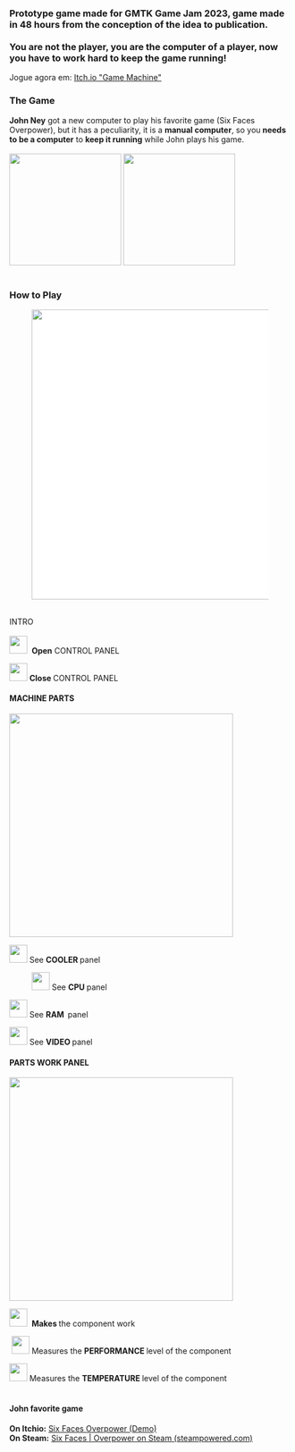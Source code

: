 <h3>Prototype game made for GMTK Game Jam 2023, game made in 48 hours from the conception of the idea to publication.<br><br>You are not the player, you are the computer of a player, now you have to work hard to keep the game running!</h3>

Jogue agora em: <a href="https://joneyjs.itch.io/game-machine" target="_blank">Itch.io "Game Machine"</a>

<h3>The Game</h3>
<p><strong>John Ney</strong> got a new computer to play his favorite game (Six Faces Overpower), but it has a peculiarity, it is a <strong>manual computer</strong>, so you<strong> needs to be a computer</strong> to&nbsp;<strong>keep it running</strong> while John plays his game.<br><br><img width="200px" src="https://img.itch.zone/aW1nLzEyNzI0MzgyLnBuZw==/original/0uOPz2.png">
<img width="200px" src="https://img.itch.zone/aW1nLzEyNzI0NDQzLnBuZw==/original/0vXcqE.png"><br><br></p>
<h3>How to Play</h3>
<figure><img width="400px" src="https://img.itch.zone/aW1nLzEyNzIzNjY4LnBuZw==/original/qNNYZp.png" style="width: 519px; cursor: pointer; max-width: 100%; vertical-align: middle; font-size: 14px; background-color: rgb(255, 255, 255); height: auto !important;"></figure>
<p><br>INTRO<br><br><img width="32px" src="https://img.itch.zone/aW1nLzEyNzIzMDM5LnBuZw==/original/XyVFaw.png">&nbsp; <strong>Open</strong>&nbsp;CONTROL PANEL</p>
<p><img width="32px" src="https://img.itch.zone/aW1nLzEyNzIzMzM0LnBuZw==/original/Lk07kQ.png">&nbsp;<strong>Close </strong>CONTROL PANEL<br></p>
<h4>MACHINE PARTS</h4>
<p><img width="400px" src="https://img.itch.zone/aW1nLzEyNzIzNzUxLnBuZw==/original/h2t0MY.png"></p>
<p><img width="32px" src="https://img.itch.zone/aW1nLzEyNzIzMjYwLnBuZw==/original/w7eF9r.png">&nbsp;See&nbsp;<strong>COOLER </strong>panel<br></p>
<figure><img width="32px" src="https://img.itch.zone/aW1nLzEyNzIzMjcyLnBuZw==/original/UEeGfn.png">&nbsp;See&nbsp;<strong>CPU&nbsp;</strong>panel</figure>
<p><img width="32px" src="https://img.itch.zone/aW1nLzEyNzIzMjgwLnBuZw==/original/UGkiml.png">&nbsp;See&nbsp;<strong>RAM&nbsp;&nbsp;</strong>panel</p>
<p><img width="32px" src="https://img.itch.zone/aW1nLzEyNzIzMjgzLnBuZw==/original/wGEDRn.png">&nbsp;See&nbsp;<strong>VIDEO&nbsp;</strong>panel</p>
<h4>PARTS WORK PANEL</h4>
<p><img width="400px" src="https://img.itch.zone/aW1nLzEyNzIzODQ1LnBuZw==/original/Xg1xci.png"></p>
<p><img height="32px" src="https://img.itch.zone/aW1nLzEyNzIzODcwLnBuZw==/original/j3IdeS.png">&nbsp; <strong>Makes </strong>the component work</p>
<p>&nbsp;<img width="32px" src="https://img.itch.zone/aW1nLzEyNzIzOTQ3LnBuZw==/original/Ja80Ng.png">&nbsp;Measures the <strong>PERFORMANCE&nbsp;</strong>level of the component</p>
<p><img width="32px" src="https://img.itch.zone/aW1nLzEyNzIzOTY5LnBuZw==/original/CMwJTk.png">&nbsp;Measures&nbsp;the <strong>TEMPERATURE&nbsp;</strong>level of the component<br></p>
<h4><br>John&nbsp;favorite game</h4>
<p><strong>On Itchio:</strong>&nbsp;<a href="https://joneyjs.itch.io/six-faces-overpower-demo">Six Faces Overpower (Demo)</a><br><strong>On Steam:</strong>&nbsp;<a href="https://store.steampowered.com/app/1799020/Six_Faces__Overpower/">Six Faces | Overpower on Steam (steampowered.com)</a></p>
